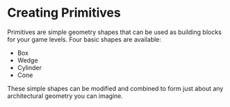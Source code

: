 # Creating Primitives

Primitives are simple geometry shapes that can be used as building blocks for your game levels. Four basic shapes are available:
- Box
- Wedge
- Cylinder
- Cone

These simple shapes can be modified and combined to form just about any architectural geometry you can imagine.
